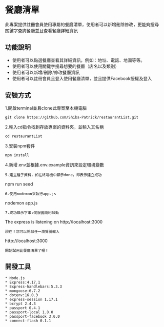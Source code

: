 # 餐廳清單

此專案提供註冊會員使用專屬的餐廳清單，使用者可以新增刪除修改，更能夠搜尋關鍵字查詢餐廳並且查看餐廳詳細資訊

## 功能說明

* 使用者可以點選餐廳查看其詳細資訊，例如：地址、電話、地圖等等。
* 使用者可以使用關鍵字搜尋想要的餐廳（店名以及類別）
* 使用者可以新增/刪除/修改餐廳資訊
* 使用者可以註冊會員且登入使用餐廳清單，並且提供Facebook授權及登入

## 安裝方式

1.開啟terminal並且clone此專案至本機電腦
```
git clone https://github.com/Shiba-Patrick/restaurantList.git
```
2.輸入cd指令找到存放專案的資料夾，並輸入其名稱
```
cd restaurantList
```
3.安裝npm套件
```
npm install
```
4.新增.env並根據.env.example資訊來設定環境變數
```
5.建立種子資料，如在終端機中顯示done，即表示建立成功
```
npm run seed
```
6.使用nodemon來執行app.js
```
nodemon app.js
```
7.成功顯示字串:伺服器順利啟動
```
The express is listening on http://localhost:3000
```
現在！您可以開啟任一瀏覽器輸入　
```
http://localhost:3000
```
開始試用此餐廳清單了喔！
```
## 開發工具
```
* Node.js
* Express:4.17.1
* Express-handlebars:5.3.3
* mongoose:6.7.2
* dotenv:16.0.3 
* express-session 1.17.1
* bcrypt 2.4.3
* passport 0.4.1
* passport-local 1.0.0
* passport-facebook 3.0.0
* connect-flash 0.1.1
